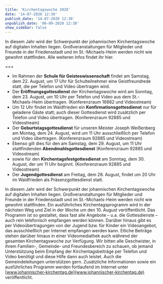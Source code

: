 ```yaml
---
title: 'Kirchentagswoche 2020'
date: '14-07-2020 12:30'
publish_date: '14-07-2020 12:30'
unpublish_date: '06-09-2020 12:30'
show_sidebar: false
---
```


In diesem Jahr wird der Schwerpunkt der johannischen Kirchentagswoche auf digitalen Inhalten liegen. Großveranstaltungen für Mitglieder und Freunde in der Friedensstadt und im St.-Michaels-Heim werden nicht wie gewohnt stattfinden. Alle weiteren Infos findet ihr hier.

===

* Im Rahmen der **Schule für Geisteswissenschaft** findet am Samstag, dem 22. August, um 17 Uhr für Schulteilnehmer eine Geistfreundrede statt, die per Telefon und Video übertragen wird.
* Der **Eröffnungsgottesdienst** der Kirchentagswoche wird am Sonntag, dem 23. August, um 10 Uhr per Telefon und Video aus dem St.-Michaels-Heim übertragen. (Konferenzraum 16882 und Videostream)
* Um 12 Uhr findet im Waldfrieden ein **Konfirmationsgottesdienst** nur für geladene Gäste statt; auch dieser Gottesdienst wird zusätzlich per Telefon und Video übertragen. (Konferenzraum 92885 und Videostream)
* Der **Geburtstagsgottesdienst** für unseren Meister Joseph Weißenberg am Montag, dem 24. August, wird um 11 Uhr ausschließlich per Telefon und Video übertragen. (Konferenzraum 92885 und Videostream)
* Ebenso gilt dies für den am Samstag, dem 29. August, um 11 Uhr stattfindenden **Abendmahlsgottesdienst** (Konferenzraum 92885 und Videostream)
* sowie für den **Kirchentagsfestgottesdienst** am Sonntag, dem 30. August, der um 11 Uhr beginnt. (Konferenzraum 92885 und Videostream)
* Der **Jugendgottesdienst** am Freitag, dem 28. August, findet um 20 Uhr im Waldfrieden als Präsenzgottesdienst statt.

In diesem Jahr wird der Schwerpunkt der johannischen Kirchentagswoche auf digitalen Inhalten liegen. Großveranstaltungen für Mitglieder und Freunde in der Friedensstadt und im St.-Michaels-Heim werden nicht wie gewohnt stattfinden.
Ein ausführliches Kirchentagsprogramm wird in der nächsten Weg und Ziel in der Woche um den 10. August veröffentlicht. Das Programm ist so gestaltet, dass fast alle Angebote – u.a. die Gottesdienste – auch rein telefonisch empfangen werden können. Darüber hinaus gibt es per Videoübertragungen von der Jugend bzw. für Kinder ein Videoangebot, das ausschließlich per Internet empfangen werden kann. Etliche Beiträge stehen darüber hinaus in einer Videomediathek auch während der gesamten Kirchentagswoche zur Verfügung.
Wir bitten alle Geschwister, in ihrem Familien-, Gemeinde- und Freundesbereich zu schauen, ob jemand Unterstützung beim Empfang der Kirchentagsbeiträge per Telefon und Video benötigt und diese Hilfe dann auch leistet. Auch die Gemeindeleitungen unterstützen gern.
Zusätzliche Informationen sowie ein ausführliches Programm werden fortlaufend im Internet unter [www.johannischer-kirchentag.de](www.johannischer-kirchentag.de) veröffentlicht.

